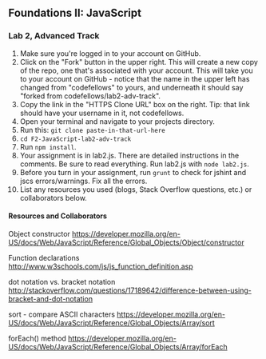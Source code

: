 ## Foundations II: JavaScript

### Lab 2, Advanced Track

1. Make sure you're logged in to your account on GitHub.
2. Click on the "Fork" button in the upper right. This will create a new copy of the repo, one that's associated with your account. This will take you to your account on GitHub - notice that the name in the upper left has changed from "codefellows" to yours, and underneath it should say "forked from codefellows/lab2-adv-track".
3. Copy the link in the "HTTPS Clone URL" box on the right. Tip: that link should have your username in it, not codefellows.
4. Open your terminal and navigate to your projects directory.
5. Run this: `git clone paste-in-that-url-here`
6. `cd F2-JavaScript-lab2-adv-track`
7. Run `npm install`.
8. Your assignment is in lab2.js. There are detailed instructions in the
comments. Be sure to read everything. Run lab2.js with `node lab2.js`.
9. Before you turn in your assignment, run `grunt` to check for jshint and jscs errors/warnings. Fix all the errors.
10. List any resources you used (blogs, Stack Overflow questions, etc.) or collaborators below.


#### Resources and Collaborators

Object constructor
https://developer.mozilla.org/en-US/docs/Web/JavaScript/Reference/Global_Objects/Object/constructor

Function declarations
http://www.w3schools.com/js/js_function_definition.asp

dot notation vs. bracket notation
http://stackoverflow.com/questions/17189642/difference-between-using-bracket-and-dot-notation

sort - compare ASCII characters
https://developer.mozilla.org/en-US/docs/Web/JavaScript/Reference/Global_Objects/Array/sort

forEach() method
https://developer.mozilla.org/en-US/docs/Web/JavaScript/Reference/Global_Objects/Array/forEach




